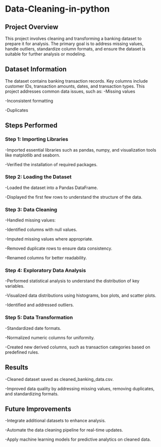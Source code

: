 # Data-Cleaning-in-python

## Project Overview
This project involves cleaning and transforming a banking dataset to prepare it for analysis. The primary goal is to address missing values, handle outliers, standardize column formats, and ensure the dataset is suitable for further analysis or modeling.

## Dataset Information
The dataset contains banking transaction records. Key columns include customer IDs, transaction amounts, dates, and transaction types. This project addresses common data issues, such as:
-Missing values

-Inconsistent formatting

-Duplicates

## Steps Performed
### Step 1: Importing Libraries
-Imported essential libraries such as pandas, numpy, and visualization tools like matplotlib and seaborn.

-Verified the installation of required packages.

### Step 2: Loading the Dataset
-Loaded the dataset into a Pandas DataFrame.

-Displayed the first few rows to understand the structure of the data.

### Step 3: Data Cleaning
-Handled missing values:

  -Identified columns with null values.
  
  -Imputed missing values where appropriate.
  
-Removed duplicate rows to ensure data consistency.

-Renamed columns for better readability.

### Step 4: Exploratory Data Analysis
-Performed statistical analysis to understand the distribution of key variables.

-Visualized data distributions using histograms, box plots, and scatter plots.

-Identified and addressed outliers.

### Step 5: Data Transformation
-Standardized date formats.

-Normalized numeric columns for uniformity.

-Created new derived columns, such as transaction categories based on predefined rules.

## Results
-Cleaned dataset saved as cleaned_banking_data.csv.

-Improved data quality by addressing missing values, removing duplicates, and standardizing formats.

## Future Improvements
-Integrate additional datasets to enhance analysis.

-Automate the data cleaning pipeline for real-time updates.

-Apply machine learning models for predictive analytics on cleaned data.

